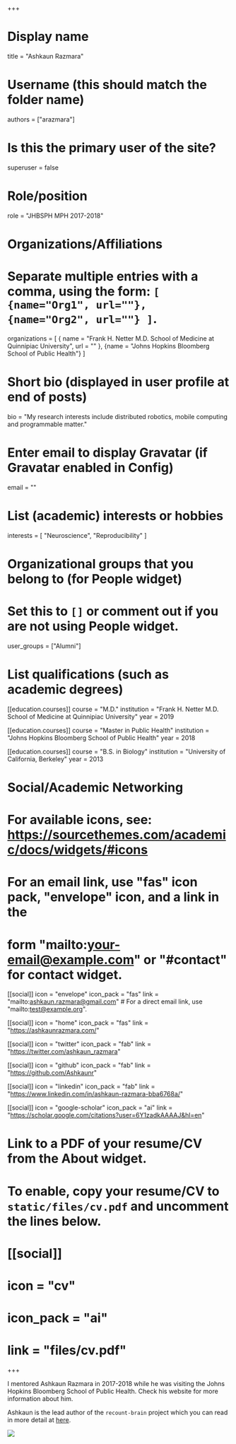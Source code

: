 +++
# Display name
title = "Ashkaun Razmara"

# Username (this should match the folder name)
authors = ["arazmara"]

# Is this the primary user of the site?
superuser = false

# Role/position
role = "JHBSPH MPH 2017-2018"

# Organizations/Affiliations
#   Separate multiple entries with a comma, using the form: `[ {name="Org1", url=""}, {name="Org2", url=""} ]`.
organizations = [ { name = "Frank H. Netter M.D. School of Medicine at Quinnipiac  University", url = "" }, {name = "Johns Hopkins Bloomberg School of Public Health"} ]

# Short bio (displayed in user profile at end of posts)
bio = "My research interests include distributed robotics, mobile computing and programmable matter."

# Enter email to display Gravatar (if Gravatar enabled in Config)
email = ""

# List (academic) interests or hobbies
interests = [
  "Neuroscience",
  "Reproducibility"
]

# Organizational groups that you belong to (for People widget)
#   Set this to `[]` or comment out if you are not using People widget.
user_groups = ["Alumni"]

# List qualifications (such as academic degrees)
[[education.courses]]
  course = "M.D."
  institution = "Frank H. Netter M.D. School of Medicine at Quinnipiac  University"
  year = 2019
  
[[education.courses]]
  course = "Master in Public Health"
  institution = "Johns Hopkins Bloomberg School of Public Health"
  year = 2018

[[education.courses]]
  course = "B.S. in Biology"
  institution = "University of California, Berkeley"
  year = 2013

# Social/Academic Networking
# For available icons, see: https://sourcethemes.com/academic/docs/widgets/#icons
#   For an email link, use "fas" icon pack, "envelope" icon, and a link in the
#   form "mailto:your-email@example.com" or "#contact" for contact widget.

[[social]]
  icon = "envelope"
  icon_pack = "fas"
  link = "mailto:ashkaun.razmara@gmail.com"  # For a direct email link, use "mailto:test@example.org".
  
[[social]]
icon = "home"
icon_pack = "fas"
link = "https://ashkaunrazmara.com/"

[[social]]
  icon = "twitter"
  icon_pack = "fab"
  link = "https://twitter.com/ashkaun_razmara"

[[social]]
  icon = "github"
  icon_pack = "fab"
  link = "https://github.com/Ashkaunr"
  
[[social]]
  icon = "linkedin"
  icon_pack = "fab"
  link = "https://www.linkedin.com/in/ashkaun-razmara-bba6768a/"
  
[[social]]
  icon = "google-scholar"
  icon_pack = "ai"
  link = "https://scholar.google.com/citations?user=6Y1zadkAAAAJ&hl=en"

# Link to a PDF of your resume/CV from the About widget.
# To enable, copy your resume/CV to `static/files/cv.pdf` and uncomment the lines below.
# [[social]]
#   icon = "cv"
#   icon_pack = "ai"
#   link = "files/cv.pdf"

+++

I mentored Ashkaun Razmara in 2017-2018 while he was visiting the Johns Hopkins Bloomberg School of Public Health. Check his website for more information about him.

Ashkaun is the lead author of the `recount-brain` project which you can read in more detail at [here](http://LieberInstitute.github.io/recount-brain/).

![](/img/recount_brain.png)


<!-- ![](http://ghchart.rshah.org/DA2536/Ashkaunr.svg) -->

